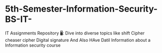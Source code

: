 # 5th-Semester-Information-Security-BS-IT-
 IT Assignments Repository 🖥️: Dive into diverse topics like shift Cipher cheaser cipher Digital signature  And Also HAve Datil Information about a Information security course
